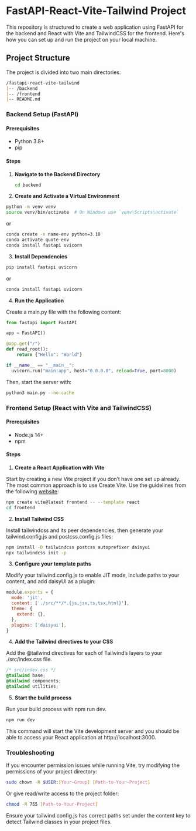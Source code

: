 # FastAPI-React-Vite-Tailwind Project

This repository is structured to create a web application using FastAPI for the backend and React with Vite and TailwindCSS for the frontend. Here's how you can set up and run the project on your local machine.

## Project Structure

The project is divided into two main directories:
```markdown
/fastapi-react-vite-tailwind
|-- /backend
|-- /frontend
|-- README.md
```

### Backend Setup (FastAPI)

#### Prerequisites

- Python 3.8+
- pip

#### Steps

1. **Navigate to the Backend Directory**

   ```bash
   cd backend
   ```

2. **Create and Activate a Virtual Environment**

  ```bash
  python -m venv venv
  source venv/bin/activate  # On Windows use `venv\Scripts\activate`
  ```
or
  ```bash
  conda create -n name-env python=3.10
  conda activate quote-env
  conda install fastapi uvicorn
  ```

3. **Install Dependencies**
   
  ```bash
  pip install fastapi uvicorn
  ```
or 
  ```bash
  conda install fastapi uvicorn
  ```

4. **Run the Application**
   
Create a main.py file with the following content:
  ```python
  from fastapi import FastAPI
  
  app = FastAPI()
  
  @app.get("/")
  def read_root():
      return {"Hello": "World"}

  if __name__ == "__main__":
    uvicorn.run("main:app", host="0.0.0.0", reload=True, port=8000)
  ```

Then, start the server with:
  ```bash
  python3 main.py --no-cache
  ```

### Frontend Setup (React with Vite and TailwindCSS)

#### Prerequisites
- Node.js 14+
- npm

#### Steps

1. **Create a React Application with Vite**
   
Start by creating a new Vite project if you don’t have one set up already. The most common approach is to use Create Vite. Use the guidelines from the following [website](https://tailwindcss.com/docs/guides/vite):

  ```bash
  npm create vite@latest frontend -- --template react
  cd frontend
  ```

2. **Install Tailwind CSS**
   
Install tailwindcss and its peer dependencies, then generate your tailwind.config.js and postcss.config.js files:

  ```bash
  npm install -D tailwindcss postcss autoprefixer daisyui
  npx tailwindcss init -p
  ```

3. **Configure your template paths**
   
Modify your tailwind.config.js to enable JIT mode, include paths to your content, and add daisyUI as a plugin:

  ```javascript
  module.exports = {
    mode: 'jit',
    content: ['./src/**/*.{js,jsx,ts,tsx,html}'],
    theme: {
      extend: {},
    },
    plugins: ['daisyui'],
  }
  ```

4. **Add the Tailwind directives to your CSS**
   
Add the @tailwind directives for each of Tailwind’s layers to your ./src/index.css file.

  ```css
  /* src/index.css */
  @tailwind base;
  @tailwind components;
  @tailwind utilities;
  ```

5. **Start the build process**
   
Run your build process with npm run dev.

  ```bash
  npm run dev
  ```

This command will start the Vite development server and you should be able to access your React application at http://localhost:3000.

### Troubleshooting

If you encounter permission issues while running Vite, try modifying the permissions of your project directory:
  ```bash
  sudo chown -R $USER:[Your-Group] [Path-to-Your-Project]
  ```

Or give read/write access to the project folder:

  ```bash
  chmod -R 755 [Path-to-Your-Project]
  ```

Ensure your tailwind.config.js has correct paths set under the content key to detect Tailwind classes in your project files.
